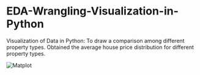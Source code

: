 # EDA-Wrangling-Visualization-in-Python
Visualization of Data in Python: To draw a comparison among different property types. Obtained the average house price distribution for different property types.

![Matplot](https://github.com/devarney07/Visualization-in-Python/assets/112056250/4f5c20a0-04ea-4150-8dd5-11f92202ea02)
